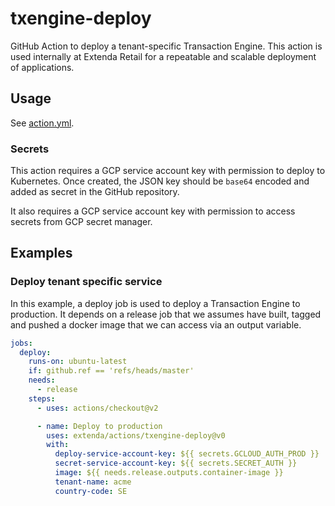 # txengine-deploy

GitHub Action to deploy a tenant-specific Transaction Engine. This action is used internally at Extenda Retail for a
repeatable and scalable deployment of applications.

## Usage

See [action.yml](action.yml).

### Secrets

This action requires a GCP service account key with permission to deploy to Kubernetes.
Once created, the JSON key should be `base64` encoded and added as secret in the GitHub repository.

It also requires a GCP service account key with permission to access secrets from GCP secret manager.

## Examples

### Deploy tenant specific service

In this example, a deploy job is used to deploy a Transaction Engine to production.
It depends on a release job that we assumes have built, tagged and pushed a docker
image that we can access via an output variable.

```yaml
jobs:
  deploy:
    runs-on: ubuntu-latest
    if: github.ref == 'refs/heads/master'
    needs:
      - release
    steps:
      - uses: actions/checkout@v2

      - name: Deploy to production
        uses: extenda/actions/txengine-deploy@v0
        with:
          deploy-service-account-key: ${{ secrets.GCLOUD_AUTH_PROD }}
          secret-service-account-key: ${{ secrets.SECRET_AUTH }}
          image: ${{ needs.release.outputs.container-image }}
          tenant-name: acme
          country-code: SE
```
